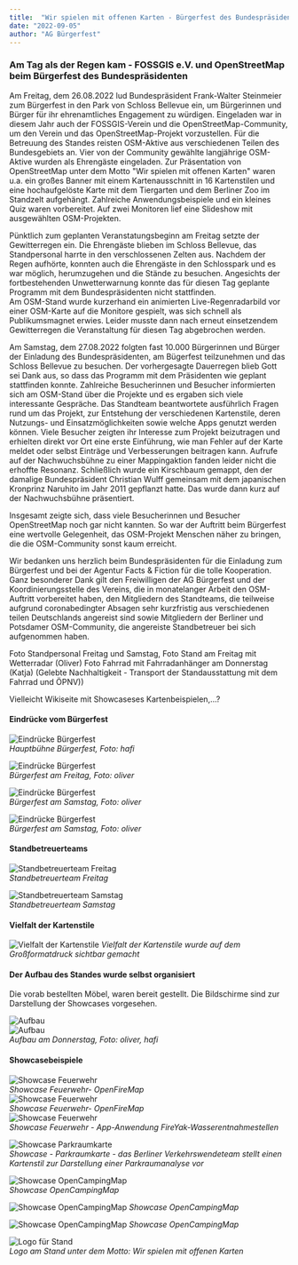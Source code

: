 ```yaml
---
title:  "Wir spielen mit offenen Karten - Bürgerfest des Bundespräsidenten"
date: "2022-09-05"
author: "AG Bürgerfest"
---
```


### Am Tag als der Regen kam - FOSSGIS e.V. und OpenStreetMap beim Bürgerfest des Bundespräsidenten

Am Freitag, dem 26.08.2022 lud Bundespräsident Frank-Walter Steinmeier zum Bürgerfest in den Park von Schloss Bellevue ein, um Bürgerinnen und Bürger für ihr ehrenamtliches Engagement zu würdigen. Eingeladen war in diesem Jahr auch der FOSSGIS-Verein und die OpenStreetMap-Community, um den Verein und das OpenStreetMap-Projekt vorzustellen.
Für die Betreuung des Standes reisten OSM-Aktive aus verschiedenen Teilen des Bundesgebiets an. Vier von der Community gewählte langjährige OSM-Aktive wurden als Ehrengäste eingeladen. 
Zur Präsentation von OpenStreetMap unter dem Motto "Wir spielen mit offenen Karten" waren u.a. ein großes Banner mit einem Kartenausschnitt in 16 Kartenstilen und eine hochaufgelöste Karte mit dem Tiergarten und dem Berliner Zoo im Standzelt aufgehängt. Zahlreiche Anwendungsbeispiele und ein kleines Quiz waren vorbereitet. Auf zwei Monitoren lief eine Slideshow mit ausgewählten OSM-Projekten.

Pünktlich zum geplanten Veranstatungsbeginn am Freitag setzte der Gewitterregen ein. Die Ehrengäste blieben im Schloss Bellevue, das Standpersonal harrte in den verschlossenen Zelten aus. Nachdem der Regen aufhörte, konnten auch die Ehrengäste in den Schlosspark und es war möglich, herumzugehen und die Stände zu besuchen. Angesichts der fortbestehenden Unwetterwarnung konnte das für diesen Tag geplante Programm mit dem Bundespräsidenten nicht stattfinden.   
Am OSM-Stand wurde kurzerhand ein animierten Live-Regenradarbild vor einer OSM-Karte auf die Monitore gespielt, was sich schnell als Publikumsmagnet erwies. Leider musste dann nach erneut einsetzendem Gewitterregen die Veranstaltung für diesen Tag abgebrochen werden.

Am Samstag, dem 27.08.2022 folgten fast 10.000 Bürgerinnen und Bürger der Einladung des Bundespräsidenten, am Bügerfest teilzunehmen und das Schloss Bellevue zu besuchen. Der vorhergesagte Dauerregen blieb Gott sei Dank aus, so dass das Programm mit dem Präsidenten wie geplant stattfinden konnte. Zahlreiche Besucherinnen und Besucher informierten sich am OSM-Stand über die Projekte und es ergaben sich viele interessante Gespräche. Das Standteam beantwortete ausführlich Fragen rund um das Projekt, zur Entstehung der verschiedenen Kartenstile, deren Nutzungs- und Einsatzmöglichkeiten sowie welche Apps genutzt werden können.
Viele Besucher zeigten ihr Interesse zum Projekt beizutragen und erhielten direkt vor Ort eine erste Einführung, wie man Fehler auf der Karte meldet oder selbst Einträge und Verbesserungen beitragen kann. Aufrufe auf der Nachwuchsbühne zu einer Mappingaktion fanden leider nicht die erhoffte  Resonanz. Schließlich wurde ein Kirschbaum gemappt, den der damalige Bundespräsident Christian Wulff gemeinsam mit dem japanischen Kronprinz Naruhito im Jahr 2011 gepflanzt hatte. Das wurde dann kurz auf der Nachwuchsbühne präsentiert.

Insgesamt zeigte sich, dass viele Besucherinnen und Besucher OpenStreetMap noch gar nicht kannten. So war der Auftritt beim Bürgerfest eine wertvolle Gelegenheit, das OSM-Projekt Menschen näher zu bringen, die die OSM-Community sonst kaum erreicht.

Wir bedanken uns herzlich beim Bundespräsidenten für die Einladung zum Bürgerfest und bei der Agentur Facts & Fiction für die tolle Kooperation.
Ganz besonderer Dank gilt den Freiwilligen der AG Bürgerfest und der Koordinierungsstelle des Vereins, die in monatelanger Arbeit den OSM-Auftritt vorbereitet haben, den Mitgliedern des Standteams, die teilweise aufgrund coronabedingter Absagen sehr kurzfristig aus verschiedenen
teilen Deutschlands angereist sind sowie Mitgliedern der Berliner und Potsdamer OSM-Community, die angereiste Standbetreuer bei sich aufgenommen haben.

Foto Standpersonal Freitag und Samstag,
Foto Stand am Freitag mit Wetterradar (Oliver)
Foto Fahrrad mit Fahrradanhänger am Donnerstag (Katja)
(Gelebte Nachhaltigkeit - Transport der Standausstattung mit
dem Fahrrad und ÖPNV))

Vielleicht Wikiseite mit Showcaseses Kartenbeispielen,...?

#### Eindrücke vom Bürgerfest

![Eindrücke Bürgerfest](https://files.fossgis.de/Koordinierungsstelle/Buergerfest/2022_09_05_Stand_Buergerfest_August_2022_Freitag2.jpg)  
*Hauptbühne Bürgerfest, Foto: hafi*  

![Eindrücke Bürgerfest](https://files.fossgis.de/Koordinierungsstelle/Buergerfest/2022_09_05_Eindruck_Buergerfest_August_2022.jpg)  
*Bürgerfest am Freitag, Foto: oliver*  

![Eindrücke Bürgerfest](https://files.fossgis.de/Koordinierungsstelle/Buergerfest/2022_09_05_Eindruck_Buergerfest_August_2022_03.jpg)  
*Bürgerfest am Samstag, Foto: oliver*  

![Eindrücke Bürgerfest](https://files.fossgis.de/Koordinierungsstelle/Buergerfest/2022_09_05_Eindruck_Buergerfest_August_2022_02.jpg)  
*Bürgerfest am Samstag, Foto: oliver*  

#### Standbetreuerteams

![Standbetreuerteam Freitag](https://files.fossgis.de/Koordinierungsstelle/Buergerfest/2022_09_05_Stand_Buergerfest_August_2022_Team_Freitag.jpg)  
*Standbetreuerteam Freitag*

![Standbetreuerteam Samstag](https://files.fossgis.de/Koordinierungsstelle/Buergerfest/2022_09_05_Stand_Buergerfest_August_2022_Team_Samstag.jpg)  
*Standbetreuerteam Samstag*

#### Vielfalt der Kartenstile

![Vielfalt der Kartenstile](https://files.fossgis.de/Koordinierungsstelle/Buergerfest/Kartenstile_neu.png)  *Vielfalt der Kartenstile wurde auf dem Großformatdruck sichtbar gemacht*

#### Der Aufbau des Standes wurde selbst organisiert
Die vorab bestellten Möbel, waren bereit gestellt. Die Bildschirme sind zur Darstellung der Showcases vorgesehen.

![Aufbau](https://files.fossgis.de/Koordinierungsstelle/Buergerfest/2022_09_05_Stand_Buergerfest_Donnerstag_Aufbau.jpg)  
![Aufbau](https://files.fossgis.de/Koordinierungsstelle/Buergerfest/2022_09_05_Stand_Buergerfest_Donnerstag_Aufbau_2.jpg)  
*Aufbau am Donnerstag, Foto: oliver, hafi*

#### Showcasebeispiele

![Showcase Feuerwehr](https://files.fossgis.de/Koordinierungsstelle/Buergerfest/Showcase_Feuerwehr_und_OSM/OpenFireMap_Screenshot_Nuernberg_01.png)  
*Showcase Feuerwehr- OpenFireMap*  
![Showcase Feuerwehr](https://files.fossgis.de/Koordinierungsstelle/Buergerfest/Showcase_Feuerwehr_und_OSM/OpenFireMap_Screenshot_Nuernberg_03.png)  
*Showcase Feuerwehr- OpenFireMap*  
![Showcase Feuerwehr](https://files.fossgis.de/Koordinierungsstelle/Buergerfest/Showcase_Feuerwehr_und_OSM/fireyak_quer.png)  
*Showcase Feuerwehr - App-Anwendung FireYak-Wasserentnahmestellen*  

![Showcase Parkraumkarte](https://files.fossgis.de/Koordinierungsstelle/Buergerfest/Showcase_Parkraumanalyse/OSM_Parkraumprojekt_Karte_Neukoelln.png)  
*Showcase - Parkraumkarte - das Berliner Verkehrswendeteam stellt einen Kartenstil zur Darstellung einer Parkraumanalyse vor*  

![Showcase OpenCampingMap](https://files.fossgis.de/Koordinierungsstelle/Buergerfest/OCM_Berlin.png)  
*Showcase OpenCampingMap*  

![Showcase OpenCampingMap](https://files.fossgis.de/Koordinierungsstelle/Buergerfest/OCM_Pfadfinder.png)
*Showcase OpenCampingMap*  

![Showcase OpenCampingMap](https://files.fossgis.de/Koordinierungsstelle/Buergerfest/OCM_Campingplatz_detailliert.png)
*Showcase OpenCampingMap*  

![Logo für Stand](https://files.fossgis.de/Koordinierungsstelle/Buergerfest/Logos.png)  
*Logo am Stand unter dem Motto: Wir spielen mit offenen Karten*

